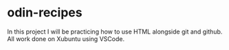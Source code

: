 # odin-recipes
In this project I will be practicing how to use HTML alongside git and github.
All work done on Xubuntu using VSCode.